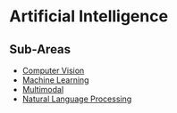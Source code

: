 # Artificial Intelligence

## Sub-Areas

- [Computer Vision](./Computer_Vision.md)
- [Machine Learning](./Machine_Learning.md)
- [Multimodal](./Multimodal.md)
- [Natural Language Processing](./Natural_Language_Processing.md)
